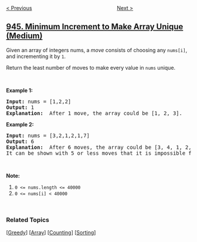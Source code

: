 <!--|This file generated by command(leetcode description); DO NOT EDIT.    |-->
<!--+----------------------------------------------------------------------+-->
<!--|@author    openset <openset.wang@gmail.com>                           |-->
<!--|@link      https://github.com/openset                                 |-->
<!--|@home      https://github.com/openset/leetcode                        |-->
<!--+----------------------------------------------------------------------+-->

[< Previous](../delete-columns-to-make-sorted "Delete Columns to Make Sorted")
　　　　　　　　　　　　　　　　
[Next >](../validate-stack-sequences "Validate Stack Sequences")

## [945. Minimum Increment to Make Array Unique (Medium)](https://leetcode.com/problems/minimum-increment-to-make-array-unique "使数组唯一的最小增量")

<p>Given an array of integers nums, a <em>move</em> consists of choosing any <code>nums[i]</code>, and incrementing it by <code>1</code>.</p>

<p>Return the least number of moves to make every value in <code>nums</code> unique.</p>

<p>&nbsp;</p>

<p><strong>Example 1:</strong></p>

<pre>
<strong>Input: </strong>nums = <span id="example-input-1-1">[1,2,2]</span>
<strong>Output: </strong><span id="example-output-1">1</span>
<strong>Explanation: </strong> After 1 move, the array could be [1, 2, 3].
</pre>

<div>
<p><strong>Example 2:</strong></p>

<pre>
<strong>Input: </strong>nums = <span id="example-input-2-1">[3,2,1,2,1,7]</span>
<strong>Output: </strong><span id="example-output-2">6</span>
<strong>Explanation: </strong> After 6 moves, the array could be [3, 4, 1, 2, 5, 7].
It can be shown with 5 or less moves that it is impossible for the array to have all unique values.
</pre>

<p>&nbsp;</p>
</div>

<p><strong>Note:</strong></p>

<ol>
	<li><code>0 &lt;= nums.length &lt;= 40000</code></li>
	<li><code>0 &lt;= nums[i] &lt; 40000</code></li>
</ol>

<div>
<div>&nbsp;</div>
</div>

### Related Topics
  [[Greedy](../../tag/greedy/README.md)]
  [[Array](../../tag/array/README.md)]
  [[Counting](../../tag/counting/README.md)]
  [[Sorting](../../tag/sorting/README.md)]
